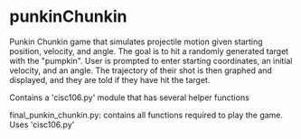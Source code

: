 # punkinChunkin
Punkin Chunkin game that simulates projectile motion given starting position, velocity, and angle. The goal is to hit a randomly generated target with the "pumpkin".
User is prompted to enter starting coordinates, an initial velocity, and an angle. The trajectory of their shot is then graphed and displayed, and they are told if they
have hit the target.

Contains a 'cisc106.py' module that has several helper functions

final_punkin_chunkin.py: contains all functions required to play the game. Uses 'cisc106.py'
